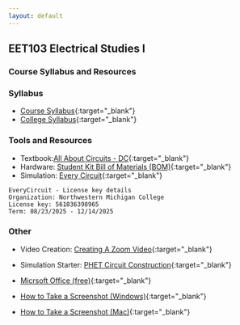 ```yaml
---
layout: default
---
```


## EET103 Electrical Studies I

### Course Syllabus and Resources

<h3>Syllabus</h3>

- [Course Syllabus](EET103.Syllabus.pdf){:target="_blank"}
- [College Syllabus](https://docs.google.com/document/d/e/2PACX-1vS7hzvIzKjxlwcyqMJzUNIRaEvmMTjOIvP6JxVomgR90yD0dIIVCok1Z_Es9NShDV98xNI6_0ZciBny/pub){:target="_blank"}

<h3>Tools and Resources</h3>
    
- Textbook:[All About Circuits - DC](https://www.allaboutcircuits.com/textbook/direct-current/){:target="_blank"} 
- Hardware: [Student Kit Bill of Materials (BOM)](../hardware_kit/EET103_kit_BOM.pdf){:target="_blank"}
- Simulation: [Every Circuit](https://everycircuit.com/app){:target="_blank"}
```
EveryCircuit - License key details
Organization: Northwestern Michigan College
License key: 561036398965
Term: 08/23/2025 - 12/14/2025
```



<h3>Other</h3>
    
- Video Creation: [Creating A Zoom Video](https://k2controls.github.io/eet103/resources/CreatingAZoomVideo.pdf){:target="_blank"}
- Simulation Starter: [PHET Circuit Construction](https://phet.colorado.edu/sims/html/circuit-construction-kit-dc/latest/circuit-construction-kit-dc_en.html){:target="_blank"}

- [Micrsoft Office (free)](tps://products.office.com/en-us/student/office-in-education){:target="_blank"}
- [How to Take a Screenshot (Windows)](https://bit.ly/2Lo423c){:target="_blank"}
- [How to Take a Screenshot (Mac)](https://bit.ly/3cu9PjR){:target="_blank"}